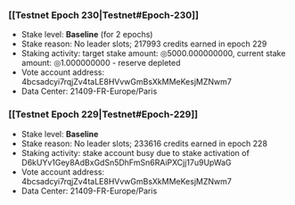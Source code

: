 ### [[Testnet Epoch 230|Testnet#Epoch-230]]
* Stake level: **Baseline** (for 2 epochs)
* Stake reason: No leader slots; 217993 credits earned in epoch 229
* Staking activity: target stake amount: ◎5000.000000000, current stake amount: ◎1.000000000 - reserve depleted
* Vote account address: 4bcsadcyi7rqjZv4taLE8HVvwGmBsXkMMeKesjMZNwm7
* Data Center: 21409-FR-Europe/Paris
### [[Testnet Epoch 229|Testnet#Epoch-229]]
* Stake level: **Baseline**
* Stake reason: No leader slots; 233616 credits earned in epoch 228
* Staking activity: stake account busy due to stake activation of D6kUYv1Gey8AdBxGdSn5DhFmSn6RAiPXCjj17u9UpWaG
* Vote account address: 4bcsadcyi7rqjZv4taLE8HVvwGmBsXkMMeKesjMZNwm7
* Data Center: 21409-FR-Europe/Paris